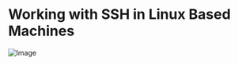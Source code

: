 # Working with SSH in Linux Based Machines

![Image](https://user-images.githubusercontent.com/37556727/162479667-f13c4143-68b1-42fb-98e9-1a57d449b1b1.png)


